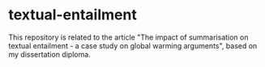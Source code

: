 # textual-entailment
This repository is related to the article "The impact of summarisation on textual entailment - a case study on global warming arguments", based on my dissertation diploma.
